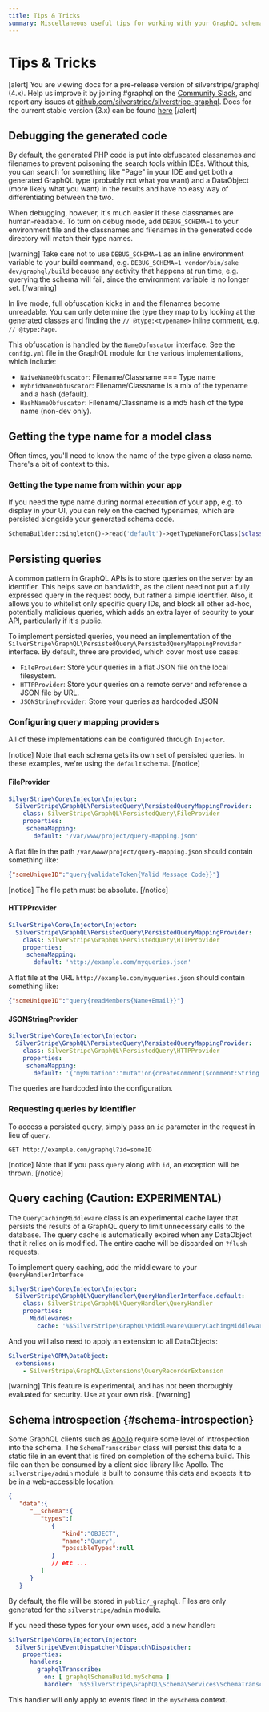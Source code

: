 ```yaml
---
title: Tips & Tricks
summary: Miscellaneous useful tips for working with your GraphQL schema
---
```


# Tips & Tricks

[alert]
You are viewing docs for a pre-release version of silverstripe/graphql (4.x).
Help us improve it by joining #graphql on the [Community Slack](https://www.silverstripe.org/blog/community-slack-channel/),
and report any issues at [github.com/silverstripe/silverstripe-graphql](https://github.com/silverstripe/silverstripe-graphql). 
Docs for the current stable version (3.x) can be found
[here](https://github.com/silverstripe/silverstripe-graphql/tree/3)
[/alert]


## Debugging the generated code

By default, the generated PHP code is put into obfuscated classnames and filenames to prevent poisoning the search
tools within IDEs. Without this, you can search for something like "Page" in your IDE and get both a generated GraphQL type (probably not what you want) and a DataObject (more likely what you want) in the results and have no easy way of differentiating between the two.

When debugging, however, it's much easier if these classnames are human-readable. To turn on debug mode, add `DEBUG_SCHEMA=1` to your environment file and the classnames and filenames in the generated code directory will match their type names.

[warning]
Take care not to use `DEBUG_SCHEMA=1` as an inline environment variable to your build command, e.g. `DEBUG_SCHEMA=1 vendor/bin/sake dev/graphql/build` because any activity that happens at run time, e.g. querying the schema will fail, since the environment variable is no longer set.
[/warning]

In live mode, full obfuscation kicks in and the filenames become unreadable. You can only determine the type they map
to by looking at the generated classes and finding the `// @type:<typename>` inline comment, e.g. `// @type:Page`.

This obfuscation is handled by the `NameObfuscator` interface. See the `config.yml` file in the GraphQL module for
the various implementations, which include:

* `NaiveNameObfuscator`: Filename/Classname === Type name
* `HybridNameObfuscator`: Filename/Classname is a mix of the typename and a hash (default).
* `HashNameObfuscator`: Filename/Classname is a md5 hash of the type name (non-dev only).

## Getting the type name for a model class

Often times, you'll need to know the name of the type given a class name. There's a bit of context to this.


### Getting the type name from within your app

If you need the type name during normal execution of your app, e.g. to display in your UI, you can rely
on the cached typenames, which are persisted alongside your generated schema code.

```php
SchemaBuilder::singleton()->read('default')->getTypeNameForClass($className);
```

## Persisting queries

A common pattern in GraphQL APIs is to store queries on the server by an identifier. This helps save
on bandwidth, as the client need not put a fully expressed query in the request body, but rather a
simple identifier. Also, it allows you to whitelist only specific query IDs, and block all other ad-hoc,
potentially malicious queries, which adds an extra layer of security to your API, particularly if it's public.

To implement persisted queries, you need an implementation of the
`SilverStripe\GraphQL\PersistedQuery\PersistedQueryMappingProvider` interface. By default, three are provided,
which cover most use cases:

* `FileProvider`: Store your queries in a flat JSON file on the local filesystem.
* `HTTPProvider`: Store your queries on a remote server and reference a JSON file by URL.
* `JSONStringProvider`: Store your queries as hardcoded JSON

### Configuring query mapping providers

All of these implementations can be configured through `Injector`.

[notice]
Note that each schema gets its own set of persisted queries. In these examples, we're using the `default`schema.
[/notice]

#### FileProvider

```yaml
SilverStripe\Core\Injector\Injector:
  SilverStripe\GraphQL\PersistedQuery\PersistedQueryMappingProvider:
    class: SilverStripe\GraphQL\PersistedQuery\FileProvider
    properties:
     schemaMapping:
       default: '/var/www/project/query-mapping.json'
```


A flat file in the path `/var/www/project/query-mapping.json` should contain something like:

```json
{"someUniqueID":"query{validateToken{Valid Message Code}}"}
```

[notice]
The file path must be absolute.
[/notice]

#### HTTPProvider

```yaml
SilverStripe\Core\Injector\Injector:
  SilverStripe\GraphQL\PersistedQuery\PersistedQueryMappingProvider:
    class: SilverStripe\GraphQL\PersistedQuery\HTTPProvider
    properties:
     schemaMapping:
       default: 'http://example.com/myqueries.json'
```

A flat file at the URL `http://example.com/myqueries.json` should contain something like:

```json
{"someUniqueID":"query{readMembers{Name+Email}}"}
```

#### JSONStringProvider

```yaml
SilverStripe\Core\Injector\Injector:
  SilverStripe\GraphQL\PersistedQuery\PersistedQueryMappingProvider:
    class: SilverStripe\GraphQL\PersistedQuery\HTTPProvider
    properties:
     schemaMapping:
       default: '{"myMutation":"mutation{createComment($comment:String!){Comment}}"}'
```

The queries are hardcoded into the configuration.

### Requesting queries by identifier

To access a persisted query, simply pass an `id` parameter in the request in lieu of `query`.

`GET http://example.com/graphql?id=someID`

[notice]
Note that if you pass `query` along with `id`, an exception will be thrown.
[/notice]

## Query caching (Caution: EXPERIMENTAL)

The `QueryCachingMiddleware` class is an experimental cache layer that persists the results of a GraphQL
query to limit unnecessary calls to the database. The query cache is automatically expired when any 
DataObject that it relies on is modified. The entire cache will be discarded on `?flush` requests.

To implement query caching, add the middleware to your `QueryHandlerInterface`

```yaml
SilverStripe\Core\Injector\Injector:
  SilverStripe\GraphQL\QueryHandler\QueryHandlerInterface.default:
    class: SilverStripe\GraphQL\QueryHandler\QueryHandler
    properties:
      Middlewares:
        cache: '%$SilverStripe\GraphQL\Middleware\QueryCachingMiddleware'
```

And you will also need to apply an extension to all DataObjects:

```yaml
SilverStripe\ORM\DataObject:
  extensions:
    - SilverStripe\GraphQL\Extensions\QueryRecorderExtension
```

[warning]
This feature is experimental, and has not been thoroughly evaluated for security. Use at your own risk.
[/warning]


## Schema introspection {#schema-introspection}

Some GraphQL clients such as [Apollo](http://apollographql.com) require some level of introspection
into the schema. The `SchemaTranscriber` class will persist this data to a static file in an event 
that is fired on completion of the schema build. This file can then be consumed by a client side library
like Apollo. The `silverstripe/admin` module is built to consume this data and expects it to be in a
web-accessible location.


```json
{
   "data":{
      "__schema":{
         "types":[
            {
               "kind":"OBJECT",
               "name":"Query",
               "possibleTypes":null
            }
            // etc ...
         ]
      }
   }

```
By default, the file will be stored in `public/_graphql`. Files are only generated for the `silverstripe/admin` module.

If you need these types for your own uses, add a new handler:

```yml
SilverStripe\Core\Injector\Injector:
  SilverStripe\EventDispatcher\Dispatch\Dispatcher:
    properties:
      handlers:
        graphqlTranscribe:
          on: [ graphqlSchemaBuild.mySchema ]
          handler: '%$SilverStripe\GraphQL\Schema\Services\SchemaTranscribeHandler'
```

This handler will only apply to events fired in the `mySchema` context.
